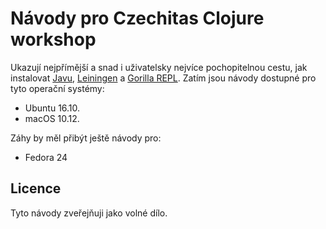 # Návody pro Czechitas Clojure workshop

Ukazují nejpřímější a snad i uživatelsky nejvíce pochopitelnou cestu, jak instalovat [Javu](https://java.com), [Leiningen](https://leiningen.org) a [Gorilla REPL](http://gorilla-repl.org). Zatím jsou návody dostupné pro tyto operační systémy:

- Ubuntu 16.10.
- macOS 10.12.

Záhy by měl přibýt ještě návody pro:

- Fedora 24


## Licence

Tyto návody zveřejňuji jako volné dílo.